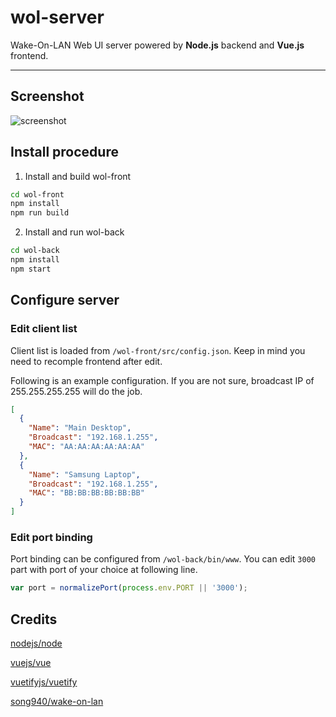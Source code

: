 # wol-server

Wake-On-LAN Web UI server powered by **Node.js** backend and **Vue.js** frontend.

* * *

## Screenshot
![screenshot](https://user-images.githubusercontent.com/36066149/99530577-da7f7300-29e4-11eb-967e-a41b40450a88.png)


## Install procedure
1. Install and build wol-front
```bash
cd wol-front
npm install
npm run build
```

2. Install and run wol-back
```bash
cd wol-back
npm install
npm start
``` 

## Configure server
### Edit client list
Client list is loaded from `/wol-front/src/config.json`. Keep in mind you need to recomple frontend after edit.

Following is an example configuration. If you are not sure, broadcast IP of 255.255.255.255 will do the job.

```JSON
[
  {
    "Name": "Main Desktop",
    "Broadcast": "192.168.1.255",
    "MAC": "AA:AA:AA:AA:AA:AA"
  },
  {
    "Name": "Samsung Laptop",
    "Broadcast": "192.168.1.255",
    "MAC": "BB:BB:BB:BB:BB:BB"
  }
]
```

### Edit port binding
Port binding can be configured from `/wol-back/bin/www`. You can edit `3000` part with port of your choice at following line.

```js
var port = normalizePort(process.env.PORT || '3000');
```

## Credits
[nodejs/node](https://github.com/nodejs/node)

[vuejs/vue](https://github.com/vuejs/vue)

[vuetifyjs/vuetify](https://github.com/vuetifyjs/vuetify)

[song940/wake-on-lan](https://github.com/song940/wake-on-lan)
